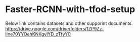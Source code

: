 # Faster-RCNN-with-tfod-setup
Below link contains datasets and other supporint documents.
https://drive.google.com/drive/folders/1ZP9Zz-Iine70YYOehKNKgylYD_zTfyYC
